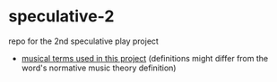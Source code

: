 # speculative-2
 repo for the 2nd speculative play project

- [musical terms used in this project](https://github.com/ZiDiZhu/speculative-2/wiki/Vobaculary) (definitions might differ from the word's normative music theory definition)
